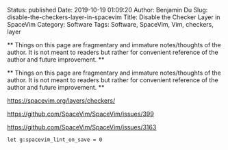 Status: published
Date: 2019-10-19 01:09:20
Author: Benjamin Du
Slug: disable-the-checkers-layer-in-spacevim
Title: Disable the Checker Layer in SpaceVim
Category: Software
Tags: Software, SpaceVim, Vim, checkers, layer

**
Things on this page are fragmentary and immature notes/thoughts of the author.
It is not meant to readers but rather for convenient reference of the author and future improvement.
**


**
Things on this page are fragmentary and immature notes/thoughts of the author.
It is not meant to readers but rather for convenient reference of the author and future improvement.
**

https://spacevim.org/layers/checkers/


https://github.com/SpaceVim/SpaceVim/issues/399

https://github.com/SpaceVim/SpaceVim/issues/3163

```
let g:spacevim_lint_on_save = 0
```
